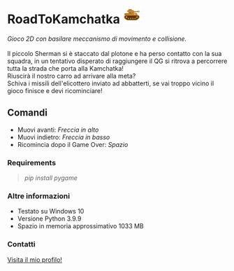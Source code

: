 # RoadToKamchatka <img src="https://github.com/FrancescoCt/RoadToKamchatka/blob/main/carro2.png" width=40 />
_Gioco 2D con basilare meccanismo di movimento e collisione._ \
\
Il piccolo Sherman si è staccato dal plotone e ha perso contatto con la sua squadra, in un tentativo 
disperato di raggiungere il QG si ritrova a percorrere tutta la
strada che porta alla Kamchatka! \
Riuscirà il nostro carro ad arrivare alla meta? \
Schiva i missili dell'elicottero inviato ad abbatterti, se vai troppo vicino il gioco finisce e devi ricominciare!

## Comandi
* Muovi avanti: _Freccia in alto_ 
* Muovi indietro: _Freccia in basso_ 
* Ricomincia dopo il Game Over: _Spazio_

### Requirements
> _pip install pygame_

### Altre informazioni
* Testato su Windows 10
* Versione Python 3.9.9
* Spazio in memoria approssimativo 1033 MB

### Contatti 
[Visita il mio profilo!](https://github.com/FrancescoCt/)

